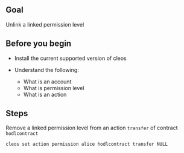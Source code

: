 ## Goal

Unlink a linked permission level

## Before you begin

* Install the current supported version of cleos

* Understand the following:
  * What is an account
  * What is permission level
  * What is an action

## Steps

Remove a linked permission level from an action `transfer` of contract `hodlcontract`

```sh
cleos set action permission alice hodlcontract transfer NULL
```